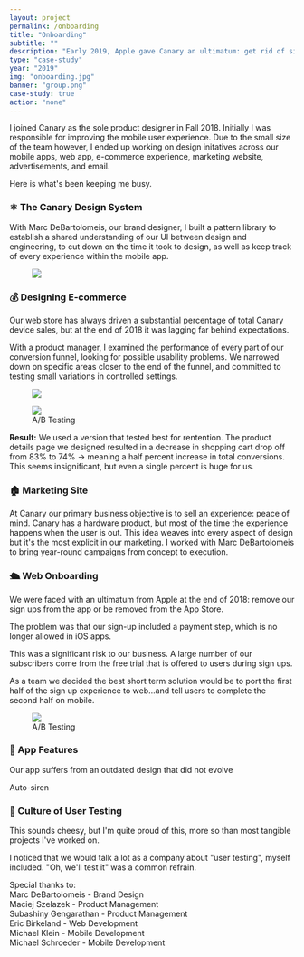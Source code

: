 ```yaml
---
layout: project
permalink: /onboarding
title: "Onboarding"
subtitle: ""
description: "Early 2019, Apple gave Canary an ultimatum: get rid of sign ups in the app, or have the it removed from the App store. <br><br>We pushed out a very new onboarding experience on the web, very quick."
type: "case-study"
year: "2019"
img: "onboarding.jpg"
banner: "group.png"
case-study: true
action: "none"
---
```


I joined Canary as the sole product designer in Fall 2018. Initially I was responsible for improving the mobile user experience. Due to the small size of the team however, I ended up working on design initatives across our mobile apps, web app, e-commerce experience, marketing website, advertisements, and email.

Here is what's been keeping me busy.

### ⚛️ The Canary Design System

With Marc DeBartolomeis, our brand designer, I built a pattern library to establish a shared understanding of our UI between design and engineering, to cut down on the time it took to design, as well as keep track of every experience within the mobile app. 

<figure class="mw8 center">
<img src="{{site.baseurl}}/assets/img/canary/figma_design_system.png">
</figure>

<!-- The project was a stunted effort the first time I tried to get it off the ground. Lesson learned: if people aren't involved from the beginning, they won't use it. -->
<!-- <a class="button" href="">Read a bit more about it</a> -->


### 💰 Designing E-commerce

Our web store has always driven a substantial percentage of total Canary device sales, but at the end of 2018 it was lagging far behind expectations.

With a product manager, I examined the performance of every part of our conversion funnel, looking for possible usability problems. We narrowed down on specific areas closer to the end of the funnel, and committed to testing small variations in controlled settings.

<figure class="mw center">
<img src="{{site.baseurl}}/assets/img/canary/screens.png">
</figure>

<figure class="mw center">
<img src="{{site.baseurl}}/assets/img/canary/abtesting.jpg">
<figcaption>A/B Testing</figcaption>
</figure>

**Result:** We used a version that tested best for rentention. The product details page we designed resulted in a decrease in shopping cart drop off from 83% to 74% -> meaning a half percent increase in total conversions. This seems insignificant, but even a single percent is huge for us.


### 🏠 Marketing Site

At Canary our primary business objective is to sell an experience: peace of mind. Canary has a hardware product, but most of the time the experience happens when the user is out. This idea weaves into every aspect of design but it's the most explicit in our marketing. I worked with Marc DeBartolomeis to bring year-round campaigns from concept to execution. 


### 🛳️ Web Onboarding

We were faced with an ultimatum from Apple at the end of 2018: remove our sign ups from the app or be removed from the App Store.

The problem was that our sign-up included a payment step, which is no longer allowed in iOS apps. 

This was a significant risk to our business. A large number of our subscribers come from the free trial that is offered to users during sign ups.

As a team we decided the best short term solution would be to port the first half of the sign up experience to web...and tell users to complete the second half on mobile. 




<figure class="mw center">
<img src="{{site.baseurl}}/assets/img/canary/abtesting.jpg">
<figcaption>A/B Testing</figcaption>
</figure>


### 📲 App Features

Our app suffers from an outdated design that did not evolve

Auto-siren

### 🙌 Culture of User Testing

This sounds cheesy, but I'm quite proud of this, more so than most tangible projects I've worked on.

I noticed that we would talk a lot as a company about "user testing", myself included. "Oh, we'll test it" was a common refrain.

<figcaption>
Special thanks to:<br>
Marc DeBartolomeis - Brand Design<br>
Maciej Szelazek - Product Management<br>
Subashiny Gengarathan - Product Management<br>
Eric Birkeland - Web Development<br>
Michael Klein - Mobile Development <br>
Michael Schroeder - Mobile Development<br>
</figcaption>